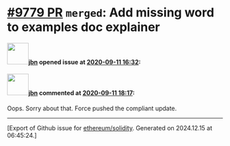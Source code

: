 # [\#9779 PR](https://github.com/ethereum/solidity/pull/9779) `merged`: Add missing word to examples doc explainer

#### <img src="https://avatars.githubusercontent.com/u/78835?u=30ba02f2b664eb7a9078a8b2da5eca984dbef446&v=4" width="50">[jbn](https://github.com/jbn) opened issue at [2020-09-11 16:32](https://github.com/ethereum/solidity/pull/9779):



#### <img src="https://avatars.githubusercontent.com/u/78835?u=30ba02f2b664eb7a9078a8b2da5eca984dbef446&v=4" width="50">[jbn](https://github.com/jbn) commented at [2020-09-11 18:17](https://github.com/ethereum/solidity/pull/9779#issuecomment-691243091):

Oops. Sorry about that. Force pushed the compliant update.


-------------------------------------------------------------------------------



[Export of Github issue for [ethereum/solidity](https://github.com/ethereum/solidity). Generated on 2024.12.15 at 06:45:24.]
